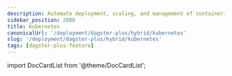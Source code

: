 ```yaml
---
description: Automate deployment, scaling, and management of containerized Kubernetes applications with the Dagster+ agent.
sidebar_position: 2000
title: Kubernetes
canonicalUrl: '/deployment/dagster-plus/hybrid/kubernetes'
slug: '/deployment/dagster-plus/hybrid/kubernetes'
tags: [dagster-plus-feature]
---
```


import DocCardList from '@theme/DocCardList';

<DocCardList />
